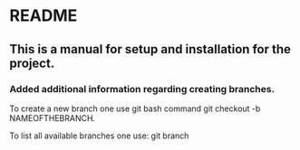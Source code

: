 # README

## This is a manual for setup and installation for the project.

### Added additional information regarding creating branches.
To create a new branch one use git bash command git checkout -b NAMEOFTHEBRANCH.

To list all available branches one use:
git branch